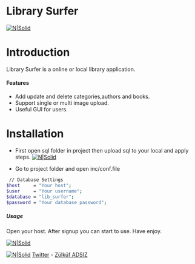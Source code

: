 # Library Surfer

[![N|Solid](http://zulkufadsiz.com.tr/github/libsurferlogo.png)](https://nodesource.com/products/nsolid)


# Introduction
Library Surfer is a online or local library application.
#### Features  
  - Add update and delete categories,authors and books.
  - Support single or multi image upload.
  - Useful GUI for users.

# Installation

  - First open sql folder in project then upload sql to your local and apply steps.
  [![N|Solid](http://zulkufadsiz.com.tr/github/libsurfersql.jpg)](https://nodesource.com/products/nsolid)
 
 - Go to project folder and open inc/conf.file
```sh
 // Database Settings
$host     = "Your host";
$user     = "Your username";
$database = "lib_surfer";
$password = "Your database password";
```

##### Usage

Open your host. After signup you can start to use.
Have enjoy.

 [![N|Solid](http://zulkufadsiz.com.tr/github/books.png)](https://nodesource.com/products/nsolid)


[![N|Solid](http://zulkufadsiz.com.tr/assets/img/logo.png)](https://nodesource.com/products/nsolid)  [Twitter](http://twitter.com/zulkufadsiz) - [Zülküf ADSIZ](http://zulkufadsiz.com.tr)





